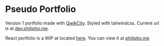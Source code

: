 # Pseudo Portfolio
Version 1 portfolio made with [QwikCity](https://qwik.builder.io/qwikcity/overview/). Styled with tailwindcss. Current url is at [dev.philipho.me](https://dev.philipho.me/).

React portfolio is a WIP at located [here](https://github.com/Pho86/pho_portfolio). You can view it at [philipho.me](https://philipho.me/)
